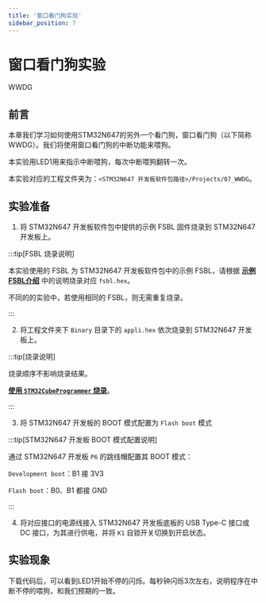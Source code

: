 ```yaml
---
title: '窗口看门狗实验'
sidebar_position: 7
---
```


# 窗口看门狗实验

WWDG

## 前言

本章我们学习如何使用STM32N647的另外一个看门狗，窗口看门狗（以下简称WWDG）。我们将使用窗口看门狗的中断功能来喂狗。

本实验用LED1用来指示中断喂狗，每次中断喂狗翻转一次。

本实验对应的工程文件夹为：`<STM32N647 开发板软件包路径>/Projects/07_WWDG`。

## 实验准备

1. 将 STM32N647 开发板软件包中提供的示例 FSBL 固件烧录到 STM32N647 开发板上。

:::tip[FSBL 烧录说明]

本实验使用的 FSBL 为 STM32N647 开发板软件包中的示例 FSBL，请根据 [**示例 FSBL介绍**](../start-guide/software-package/software-package.md#fsbl) 中的说明烧录对应 `fsbl.hex`。

不同的的实验中，若使用相同的 FSBL，则无需重复烧录。

:::

2. 将工程文件夹下 `Binary` 目录下的 `appli.hex` 依次烧录到 STM32N647 开发板上。

:::tip[烧录说明]

烧录顺序不影响烧录结果。

[**使用 `STM32CubeProgrammer` 烧录**](../start-guide/start-development/step-by-step.md#step-3-使用-stm32cubeprogrammer-烧录)。

:::

3. 将 STM32N647 开发板的 BOOT 模式配置为 `Flash boot` 模式

:::tip[STM32N647 开发板 BOOT 模式配置说明]

通过 STM32N647 开发板 `P6` 的跳线帽配置其 BOOT 模式：

`Development boot`：B1 接 3V3

`Flash boot`：B0、B1 都接 GND

:::

4. 将对应接口的电源线接入 STM32N647 开发板底板的 USB Type-C 接口或 DC 接口，为其进行供电，并将 `K1` 自锁开关切换到开启状态。

## 实验现象

下载代码后，可以看到LED1开始不停的闪烁。每秒钟闪烁3次左右，说明程序在中断不停的喂狗，和我们预期的一致。